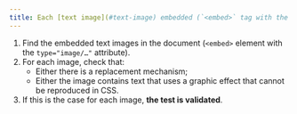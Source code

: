 ```yaml
---
title: Each [text image](#text-image) embedded (`<embed>` tag with the `type="image/..."` attribute) [information carrier](#information-carrier-image ), in the absence of a [replacement mechanism](#replacement-mechanism), must if possible be replaced by [styled text](#style-text). Is this rule respected (except in special cases)?
---
```


1. Find the embedded text images in the document (`<embed>` element with the `type="image/…"` attribute).
2. For each image, check that:
   - Either there is a replacement mechanism;
   - Either the image contains text that uses a graphic effect that cannot be reproduced in CSS.
3. If this is the case for each image, **the test is validated**.
